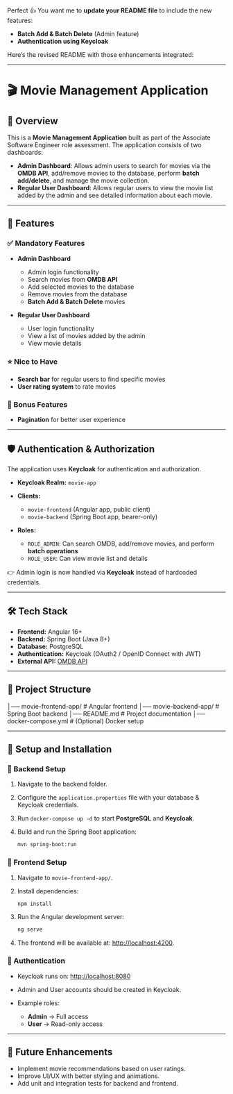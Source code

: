 Perfect 👍 You want me to **update your README file** to include the new features:

* **Batch Add & Batch Delete** (Admin feature)
* **Authentication using Keycloak**

Here’s the revised README with those enhancements integrated:

---

# 🎬 Movie Management Application

## 📌 Overview

This is a **Movie Management Application** built as part of the Associate Software Engineer role assessment. The application consists of two dashboards:

* **Admin Dashboard**: Allows admin users to search for movies via the **OMDB API**, add/remove movies to the database, perform **batch add/delete**, and manage the movie collection.
* **Regular User Dashboard**: Allows regular users to view the movie list added by the admin and see detailed information about each movie.

---

## 🚀 Features

### ✅ Mandatory Features

* **Admin Dashboard**

  * Admin login functionality
  * Search movies from **OMDB API**
  * Add selected movies to the database
  * Remove movies from the database
  * **Batch Add & Batch Delete** movies

* **Regular User Dashboard**

  * User login functionality
  * View a list of movies added by the admin
  * View movie details

### ⭐ Nice to Have

* **Search bar** for regular users to find specific movies
* **User rating system** to rate movies

### 🎯 Bonus Features

* **Pagination** for better user experience

---

## 🛡️ Authentication & Authorization

The application uses **Keycloak** for authentication and authorization.

* **Keycloak Realm:** `movie-app`
* **Clients:**

  * `movie-frontend` (Angular app, public client)
  * `movie-backend` (Spring Boot app, bearer-only)
* **Roles:**

  * `ROLE_ADMIN`: Can search OMDB, add/remove movies, and perform **batch operations**
  * `ROLE_USER`: Can view movie list and details

👉 Admin login is now handled via **Keycloak** instead of hardcoded credentials.

---

## 🛠️ Tech Stack

* **Frontend:** Angular 16+
* **Backend:** Spring Boot (Java 8+)
* **Database:** PostgreSQL
* **Authentication:** Keycloak (OAuth2 / OpenID Connect with JWT)
* **External API:** [OMDB API](https://www.omdbapi.com/)

---

## 📂 Project Structure

│── movie-frontend-app/ # Angular frontend
│── movie-backend-app/ # Spring Boot backend
│── README.md # Project documentation
│── docker-compose.yml # (Optional) Docker setup

---

## 🔧 Setup and Installation

### 🔹 Backend Setup

1. Navigate to the backend folder.
2. Configure the `application.properties` file with your database & Keycloak credentials.
3. Run `docker-compose up -d` to start **PostgreSQL** and **Keycloak**.
4. Build and run the Spring Boot application:

   ```bash
   mvn spring-boot:run
   ```

### 🔹 Frontend Setup

1. Navigate to `movie-frontend-app/`.
2. Install dependencies:

   ```bash
   npm install
   ```
3. Run the Angular development server:

   ```bash
   ng serve
   ```
4. The frontend will be available at: [http://localhost:4200](http://localhost:4200).

### 🔹 Authentication

* Keycloak runs on: [http://localhost:8080](http://localhost:8080)
* Admin and User accounts should be created in Keycloak.
* Example roles:

  * **Admin** → Full access
  * **User** → Read-only access

---

## 📌 Future Enhancements

* Implement movie recommendations based on user ratings.
* Improve UI/UX with better styling and animations.
* Add unit and integration tests for backend and frontend.

